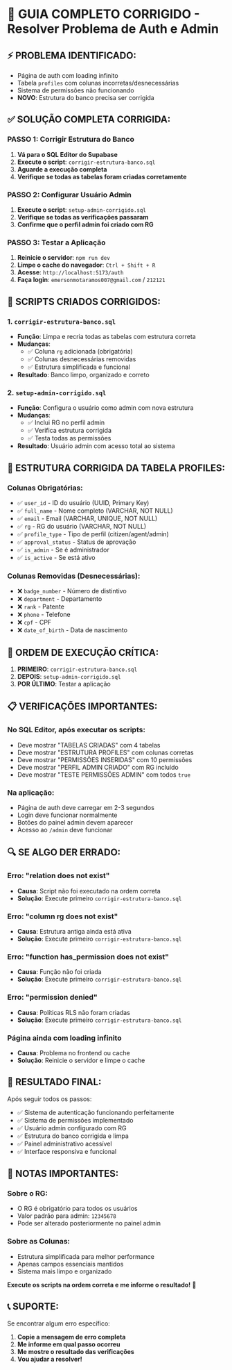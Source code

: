 # 🚨 GUIA COMPLETO CORRIGIDO - Resolver Problema de Auth e Admin

## ⚡ **PROBLEMA IDENTIFICADO:**
- Página de auth com loading infinito
- Tabela `profiles` com colunas incorretas/desnecessárias
- Sistema de permissões não funcionando
- **NOVO**: Estrutura do banco precisa ser corrigida

## ✅ **SOLUÇÃO COMPLETA CORRIGIDA:**

### **PASSO 1: Corrigir Estrutura do Banco**
1. **Vá para o SQL Editor do Supabase**
2. **Execute o script**: `corrigir-estrutura-banco.sql`
3. **Aguarde a execução completa**
4. **Verifique se todas as tabelas foram criadas corretamente**

### **PASSO 2: Configurar Usuário Admin**
1. **Execute o script**: `setup-admin-corrigido.sql`
2. **Verifique se todas as verificações passaram**
3. **Confirme que o perfil admin foi criado com RG**

### **PASSO 3: Testar a Aplicação**
1. **Reinicie o servidor**: `npm run dev`
2. **Limpe o cache do navegador**: `Ctrl + Shift + R`
3. **Acesse**: `http://localhost:5173/auth`
4. **Faça login**: `emersonmotaramos007@gmail.com` / `212121`

## 🔧 **SCRIPTS CRIADOS CORRIGIDOS:**

### **1. `corrigir-estrutura-banco.sql`**
- **Função**: Limpa e recria todas as tabelas com estrutura correta
- **Mudanças**: 
  - ✅ Coluna `rg` adicionada (obrigatória)
  - ✅ Colunas desnecessárias removidas
  - ✅ Estrutura simplificada e funcional
- **Resultado**: Banco limpo, organizado e correto

### **2. `setup-admin-corrigido.sql`**
- **Função**: Configura o usuário como admin com nova estrutura
- **Mudanças**: 
  - ✅ Inclui RG no perfil admin
  - ✅ Verifica estrutura corrigida
  - ✅ Testa todas as permissões
- **Resultado**: Usuário admin com acesso total ao sistema

## 🎯 **ESTRUTURA CORRIGIDA DA TABELA PROFILES:**

### **Colunas Obrigatórias:**
- ✅ `user_id` - ID do usuário (UUID, Primary Key)
- ✅ `full_name` - Nome completo (VARCHAR, NOT NULL)
- ✅ `email` - Email (VARCHAR, UNIQUE, NOT NULL)
- ✅ `rg` - RG do usuário (VARCHAR, NOT NULL)
- ✅ `profile_type` - Tipo de perfil (citizen/agent/admin)
- ✅ `approval_status` - Status de aprovação
- ✅ `is_admin` - Se é administrador
- ✅ `is_active` - Se está ativo

### **Colunas Removidas (Desnecessárias):**
- ❌ `badge_number` - Número de distintivo
- ❌ `department` - Departamento
- ❌ `rank` - Patente
- ❌ `phone` - Telefone
- ❌ `cpf` - CPF
- ❌ `date_of_birth` - Data de nascimento

## 🚨 **ORDEM DE EXECUÇÃO CRÍTICA:**

1. **PRIMEIRO**: `corrigir-estrutura-banco.sql`
2. **DEPOIS**: `setup-admin-corrigido.sql`
3. **POR ÚLTIMO**: Testar a aplicação

## 📋 **VERIFICAÇÕES IMPORTANTES:**

### **No SQL Editor, após executar os scripts:**
- Deve mostrar "TABELAS CRIADAS" com 4 tabelas
- Deve mostrar "ESTRUTURA PROFILES" com colunas corretas
- Deve mostrar "PERMISSÕES INSERIDAS" com 10 permissões
- Deve mostrar "PERFIL ADMIN CRIADO" com RG incluído
- Deve mostrar "TESTE PERMISSÕES ADMIN" com todos `true`

### **Na aplicação:**
- Página de auth deve carregar em 2-3 segundos
- Login deve funcionar normalmente
- Botões do painel admin devem aparecer
- Acesso ao `/admin` deve funcionar

## 🔍 **SE ALGO DER ERRADO:**

### **Erro: "relation does not exist"**
- **Causa**: Script não foi executado na ordem correta
- **Solução**: Execute primeiro `corrigir-estrutura-banco.sql`

### **Erro: "column rg does not exist"**
- **Causa**: Estrutura antiga ainda está ativa
- **Solução**: Execute primeiro `corrigir-estrutura-banco.sql`

### **Erro: "function has_permission does not exist"**
- **Causa**: Função não foi criada
- **Solução**: Execute primeiro `corrigir-estrutura-banco.sql`

### **Erro: "permission denied"**
- **Causa**: Políticas RLS não foram criadas
- **Solução**: Execute primeiro `corrigir-estrutura-banco.sql`

### **Página ainda com loading infinito**
- **Causa**: Problema no frontend ou cache
- **Solução**: Reinicie o servidor e limpe o cache

## 🎉 **RESULTADO FINAL:**

Após seguir todos os passos:
- ✅ Sistema de autenticação funcionando perfeitamente
- ✅ Sistema de permissões implementado
- ✅ Usuário admin configurado com RG
- ✅ Estrutura do banco corrigida e limpa
- ✅ Painel administrativo acessível
- ✅ Interface responsiva e funcional

## 📝 **NOTAS IMPORTANTES:**

### **Sobre o RG:**
- O RG é obrigatório para todos os usuários
- Valor padrão para admin: `12345678`
- Pode ser alterado posteriormente no painel admin

### **Sobre as Colunas:**
- Estrutura simplificada para melhor performance
- Apenas campos essenciais mantidos
- Sistema mais limpo e organizado

**Execute os scripts na ordem correta e me informe o resultado!** 🎯

## 📞 **SUPORTE:**

Se encontrar algum erro específico:
1. **Copie a mensagem de erro completa**
2. **Me informe em qual passo ocorreu**
3. **Me mostre o resultado das verificações**
4. **Vou ajudar a resolver!**

